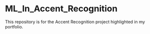# ML_In_Accent_Recognition
This repository is for the Accent Recognition project highlighted in my portfolio.
